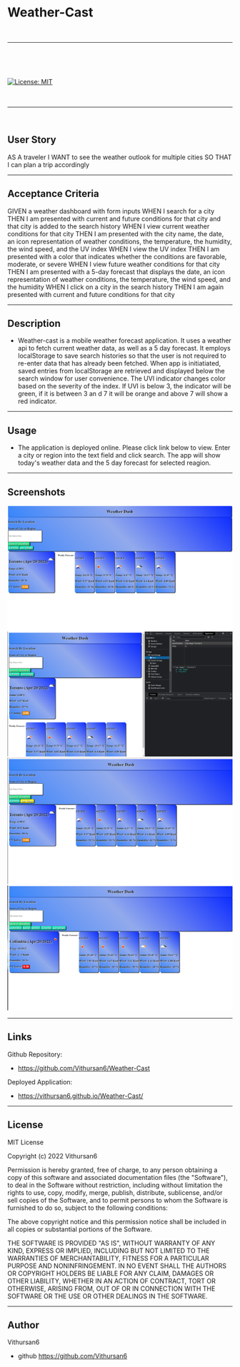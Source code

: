 # Weather-Cast
<br>

---
<br>
<br>
<br>

[![License: MIT](https://img.shields.io/badge/License-MIT-yellow.svg)](https://opensource.org/licenses/MIT)
<br>
<br>
<br>

---

<br>

## User Story

AS A traveler
I WANT to see the weather outlook for multiple cities
SO THAT I can plan a trip accordingly

---

## Acceptance Criteria


GIVEN a weather dashboard with form inputs
WHEN I search for a city
THEN I am presented with current and future conditions for that city and that city is added to the search history
WHEN I view current weather conditions for that city
THEN I am presented with the city name, the date, an icon representation of weather conditions, the temperature, the humidity, the wind speed, and the UV index
WHEN I view the UV index
THEN I am presented with a color that indicates whether the conditions are favorable, moderate, or severe
WHEN I view future weather conditions for that city
THEN I am presented with a 5-day forecast that displays the date, an icon representation of weather conditions, the temperature, the wind speed, and the humidity
WHEN I click on a city in the search history
THEN I am again presented with current and future conditions for that city

---

## Description

- Weather-cast is a mobile weather forecast application. It uses a weather api to fetch current weather data, as well as a 5 day forecast. It employs localStorage to save search histories so that the user is not required to re-enter data that has already been fetched. When app is initiatiated, saved entries from localStorage are retrieved and displayed below the search window for user convenience. The UVI indicator changes color based on the severity of the index. If UVI is below 3, the indicator will be green, if it is between 3 an d 7 it will be orange and above 7 will show a red indicator. 

---


## Usage

- The application is deployed online. Please click link below to view. Enter a city or region into the text field and click search. The app will show today's weather data and the 5 day forecast for selected reagion.

---

## Screenshots

![Screenshot1](./assets/images/pic1.png)
<br>
![Screenshot2](./assets/images/pic2.png)
<br>
![Screenshot3](./assets/images/pic3.png)
<br>
![Screenshot4](./assets/images/pic4.png)
<br>

---


## Links

Github Repository:

 - https://github.com/Vithursan6/Weather-Cast

Deployed Application:

- https://vithursan6.github.io/Weather-Cast/

---

## License

MIT License

Copyright (c) 2022 Vithursan6

Permission is hereby granted, free of charge, to any person obtaining a copy
of this software and associated documentation files (the "Software"), to deal
in the Software without restriction, including without limitation the rights
to use, copy, modify, merge, publish, distribute, sublicense, and/or sell
copies of the Software, and to permit persons to whom the Software is
furnished to do so, subject to the following conditions:

The above copyright notice and this permission notice shall be included in all
copies or substantial portions of the Software.

THE SOFTWARE IS PROVIDED "AS IS", WITHOUT WARRANTY OF ANY KIND, EXPRESS OR
IMPLIED, INCLUDING BUT NOT LIMITED TO THE WARRANTIES OF MERCHANTABILITY,
FITNESS FOR A PARTICULAR PURPOSE AND NONINFRINGEMENT. IN NO EVENT SHALL THE
AUTHORS OR COPYRIGHT HOLDERS BE LIABLE FOR ANY CLAIM, DAMAGES OR OTHER
LIABILITY, WHETHER IN AN ACTION OF CONTRACT, TORT OR OTHERWISE, ARISING FROM,
OUT OF OR IN CONNECTION WITH THE SOFTWARE OR THE USE OR OTHER DEALINGS IN THE
SOFTWARE.

---

## Author

Vithursan6
- github https://github.com/Vithursan6